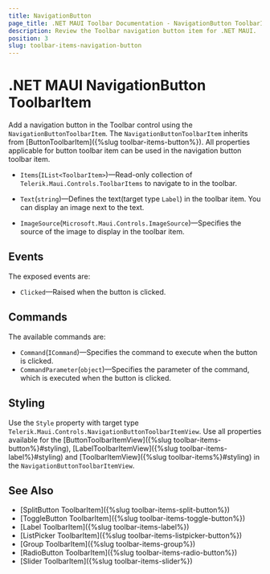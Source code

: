 ```yaml
---
title: NavigationButton
page_title: .NET MAUI Toolbar Documentation - NavigationButton ToolbarItem
description: Review the Toolbar navigation button item for .NET MAUI.
position: 3
slug: toolbar-items-navigation-button
---
```


# .NET MAUI NavigationButton ToolbarItem

Add a navigation button in the Toolbar control using the `NavigationButtonToolbarItem`. The `NavigationButtonToolbarItem` inherits from [ButtonToolbarItem]({%slug toolbar-items-button%}). All properties applicable for button toolbar item can be used in the navigation button toolbar item.

* `Items`(`IList<ToolbarItem>`)&mdash;Read-only collection of `Telerik.Maui.Controls.ToolbarItems` to navigate to in the toolbar.

* `Text`(`string`)&mdash;Defines the text(target type `Label`) in the toolbar item. You can display an image next to the text.
* `ImageSource`(`Microsoft.Maui.Controls.ImageSource`)&mdash;Specifies the source of the image to display in the toolbar item.

<snippet id='toolbar-navigationbutton-item'/>

## Events

The exposed events are:

* `Clicked`&mdash;Raised when the button is clicked.

## Commands

The available commands are:

* `Command`(`ICommand`)&mdash;Specifies the command to execute when the button is clicked.
* `CommandParameter`(`object`)&mdash;Specifies the parameter of the command, which is executed when the button is clicked.

## Styling

Use the `Style` property with target type `Telerik.Maui.Controls.NavigationButtonToolbarItemView`. Use all properties available for the [ButtonToolbarItemView]({%slug toolbar-items-button%}#styling), [LabelToolbarItemView]({%slug toolbar-items-label%}#styling) and [ToolbarItemView]({%slug toolbar-items%}#styling) in the `NavigationButtonToolbarItemView`.

## See Also

- [SplitButton ToolbarItem]({%slug toolbar-items-split-button%})
- [ToggleButton ToolbarItem]({%slug toolbar-items-toggle-button%})
- [Label ToolbarItem]({%slug toolbar-items-label%})
- [ListPicker ToolbarItem]({%slug toolbar-items-listpicker-button%})
- [Group ToolbarItem]({%slug toolbar-items-group%})
- [RadioButton ToolbarItem]({%slug toolbar-items-radio-button%})
- [Slider ToolbarItem]({%slug toolbar-items-slider%})